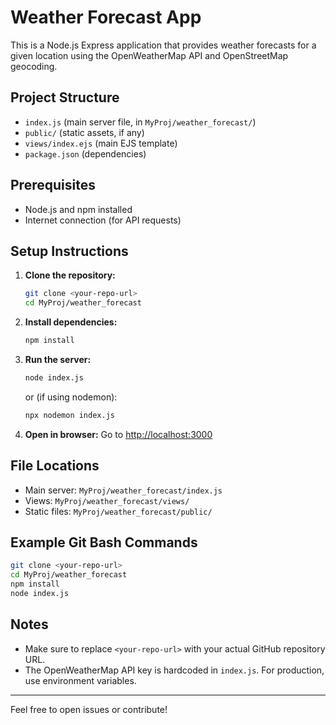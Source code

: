 # Weather Forecast App

This is a Node.js Express application that provides weather forecasts for a given location using the OpenWeatherMap API and OpenStreetMap geocoding.

## Project Structure

- `index.js` (main server file, in `MyProj/weather_forecast/`)
- `public/` (static assets, if any)
- `views/index.ejs` (main EJS template)
- `package.json` (dependencies)

## Prerequisites
- Node.js and npm installed
- Internet connection (for API requests)

## Setup Instructions

1. **Clone the repository:**
   ```bash
   git clone <your-repo-url>
   cd MyProj/weather_forecast
   ```

2. **Install dependencies:**
   ```bash
   npm install
   ```

3. **Run the server:**
   ```bash
   node index.js
   ```
   or (if using nodemon):
   ```bash
   npx nodemon index.js
   ```

4. **Open in browser:**
   Go to [http://localhost:3000](http://localhost:3000)

## File Locations
- Main server: `MyProj/weather_forecast/index.js`
- Views: `MyProj/weather_forecast/views/`
- Static files: `MyProj/weather_forecast/public/`

## Example Git Bash Commands
```bash
git clone <your-repo-url>
cd MyProj/weather_forecast
npm install
node index.js
```

## Notes
- Make sure to replace `<your-repo-url>` with your actual GitHub repository URL.
- The OpenWeatherMap API key is hardcoded in `index.js`. For production, use environment variables.

---
Feel free to open issues or contribute!
